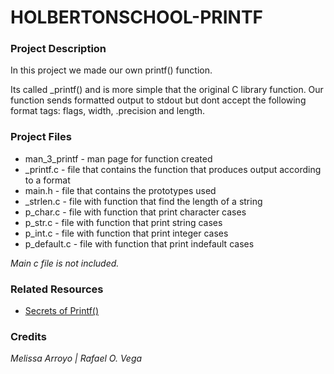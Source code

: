 # HOLBERTONSCHOOL-PRINTF

### Project Description

In this project we made our own printf() function.

Its called _printf() and is more simple that the original C library function. Our function sends formatted output to stdout but dont accept the following format tags: flags, width, .precision and length.

### Project Files

- man_3_printf - man page for function created
- _printf.c - file that contains the function that produces output according to a format
- main.h - file that contains the prototypes used
- _strlen.c - file with function that find the length of a string
- p_char.c - file with function that print character cases
- p_str.c - file with function that print string cases
- p_int.c - file with function that print integer cases
- p_default.c - file with function that print indefault cases

_Main c file is not included._

### Related Resources

- [Secrets of Printf()](https://drive.google.com/file/d/1fXuuJCYgpG6EVbYLUWf1Fc2o2lzUXQ68/view?usp=share_link)

### Credits

*_Melissa Arroyo | Rafael O. Vega_*
